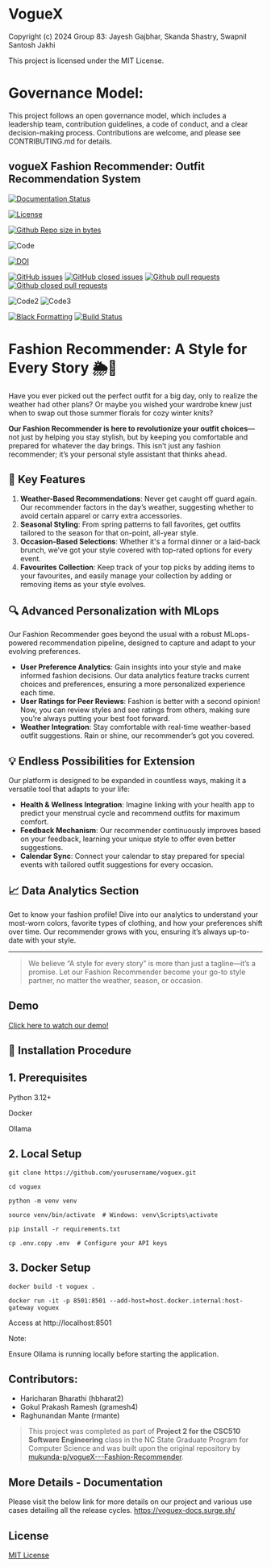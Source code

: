 # VogueX
  Copyright (c) 2024 Group 83: Jayesh Gajbhar, Skanda Shastry, Swapnil Santosh Jakhi
  
  This project is licensed under the MIT License.
  
# Governance Model:
This project follows an open governance model, which includes a leadership team,
contribution guidelines, a code of conduct, and a clear decision-making process.
Contributions are welcome, and please see CONTRIBUTING.md for details.


## vogueX Fashion Recommender: Outfit Recommendation System




[![Documentation Status](https://readthedocs.org/projects/ansicolortags/badge/?version=latest)](https://github.com/NC-State-24/VogueX/blob/master/README.md)

<a href="https://github.com/NC-State-24/VogueX/blob/master/LICENSE.md">
  <img src="https://img.shields.io/github/license/NC-State-24/VogueX?style=flat-square" alt="License">
</a>

[![Github Repo size in bytes](https://img.shields.io/github/languages/code-size/NC-State-24/VogueX)](https://github.com/NC-State-24/VogueX)

![Code](https://img.shields.io/badge/codecov-89.3-blue?logo=codecov)

[![DOI](https://zenodo.org/badge/568223471.svg)](https://zenodo.org/badge/latestdoi/568223471)


[![GitHub issues](https://img.shields.io/github/issues/NC-State-24/VogueX)](https://github.com/NC-State-24/VogueX/issues?q=is%3Aopen)
[![GitHub closed issues](https://img.shields.io/github/issues-closed/NC-State-24/VogueX)](https://github.com/NC-State-24/VogueX/issues?q=is%3Aissue+is%3Aclosed)
[![Github pull requests](https://img.shields.io/github/issues-pr/NC-State-24/VogueX)](https://github.com/NC-State-24/VogueX/pulls)
[![Github closed pull requests](https://img.shields.io/github/issues-pr-closed/NC-State-24/VogueX)](https://github.com/NC-State-24/VogueX/pulls?q=is%3Apr+is%3Aclosed)

![Code2](https://img.shields.io/badge/flake8_lint-passing-green)
![Code3](https://img.shields.io/badge/Lint_python-passing-green)


[![Black Formatting](https://github.com/NC-State-24/VogueX/actions/workflows/format.yml/badge.svg)](https://github.com/NC-State-24/VogueX/actions/workflows/format.yml)
[![Build Status](https://circleci.com/gh/NC-State-24/VogueX.svg?style=svg)](https://app.circleci.com/organization/circleci/DxsXpwKSZUv8WE3VKZ4stk)
# Fashion Recommender: A Style for Every Story 🌦👗

Have you ever picked out the perfect outfit for a big day, only to realize the weather had other plans? Or maybe you wished your wardrobe knew just when to swap out those summer florals for cozy winter knits?

**Our Fashion Recommender is here to revolutionize your outfit choices**—not just by helping you stay stylish, but by keeping you comfortable and prepared for whatever the day brings. This isn’t just any fashion recommender; it’s your personal style assistant that thinks ahead.

## 🌟 Key Features

1. **Weather-Based Recommendations**: Never get caught off guard again. Our recommender factors in the day’s weather, suggesting whether to avoid certain apparel or carry extra accessories.
2. **Seasonal Styling**: From spring patterns to fall favorites, get outfits tailored to the season for that on-point, all-year style.
3. **Occasion-Based Selections**: Whether it's a formal dinner or a laid-back brunch, we’ve got your style covered with top-rated options for every event.
4. **Favourites Collection**: Keep track of your top picks by adding items to your favourites, and easily manage your collection by adding or removing items as your style evolves.

## 🔍 Advanced Personalization with MLops

Our Fashion Recommender goes beyond the usual with a robust MLops-powered recommendation pipeline, designed to capture and adapt to your evolving preferences.

- **User Preference Analytics**: Gain insights into your style and make informed fashion decisions. Our data analytics feature tracks current choices and preferences, ensuring a more personalized experience each time.
- **User Ratings for Peer Reviews**: Fashion is better with a second opinion! Now, you can review styles and see ratings from others, making sure you’re always putting your best foot forward.
- **Weather Integration**: Stay comfortable with real-time weather-based outfit suggestions. Rain or shine, our recommender’s got you covered.

## 💡 Endless Possibilities for Extension

Our platform is designed to be expanded in countless ways, making it a versatile tool that adapts to your life:

- **Health & Wellness Integration**: Imagine linking with your health app to predict your menstrual cycle and recommend outfits for maximum comfort.
- **Feedback Mechanism**: Our recommender continuously improves based on your feedback, learning your unique style to offer even better suggestions.
- **Calendar Sync**: Connect your calendar to stay prepared for special events with tailored outfit suggestions for every occasion.

## 📈 Data Analytics Section

Get to know your fashion profile! Dive into our analytics to understand your most-worn colors, favorite types of clothing, and how your preferences shift over time. Our recommender grows with you, ensuring it’s always up-to-date with your style.

---

> We believe “A style for every story” is more than just a tagline—it’s a promise. Let our Fashion Recommender become your go-to style partner, no matter the weather, season, or occasion.


## Demo

[Click here to watch our demo!](https://drive.google.com/file/d/1q5wm0qu7Mw8gSYmC17TGPrOo3cX7KVop/view?usp=sharing) <br>


## 🚀 Installation Procedure

## 1. Prerequisites
Python 3.12+

Docker

Ollama

## 2. Local Setup
`git clone https://github.com/yourusername/voguex.git`

`cd voguex`

`python -m venv venv`

`source venv/bin/activate  # Windows: venv\Scripts\activate`

`pip install -r requirements.txt`

`cp .env.copy .env  # Configure your API keys`


## 3. Docker Setup
`docker build -t voguex .`

`docker run -it -p 8501:8501 --add-host=host.docker.internal:host-gateway voguex`

Access at http://localhost:8501

Note:

Ensure Ollama is running locally before starting the application.


## Contributors:
- Haricharan Bharathi (hbharat2)
- Gokul Prakash Ramesh (gramesh4)
- Raghunandan Mante (rmante)

> This project was completed as part of **Project 2 for the CSC510 Software Engineering** class in the NC State Graduate Program for Computer Science and was built upon the original repository by [mukunda-p/vogueX---Fashion-Recommender](https://github.com/mukunda-p/vogueX---Fashion-Recommender.git).

## More Details - Documentation
Please visit the below link for more details on our project and various use cases detailing all the release cycles.
https://voguex-docs.surge.sh/


## License
[MIT License](https://github.com/pncnmnp/SE21-project/blob/Developer/LICENSE.md)


